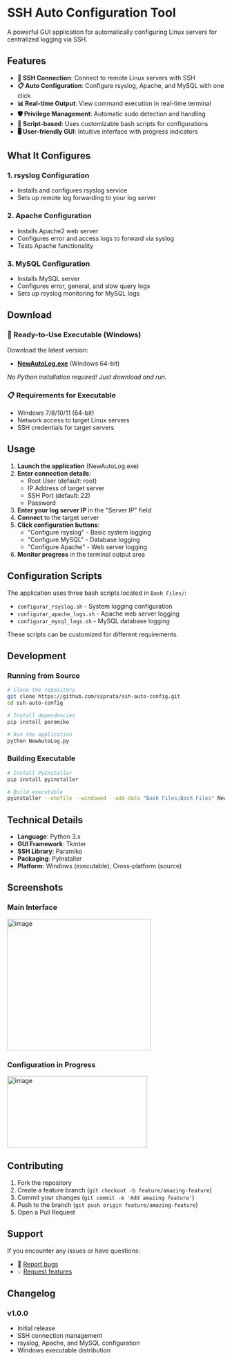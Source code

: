# SSH Auto Configuration Tool

A powerful GUI application for automatically configuring Linux servers for centralized logging via SSH.

## Features

- **🔐 SSH Connection**: Connect to remote Linux servers with SSH
- **📋 Auto Configuration**: Configure rsyslog, Apache, and MySQL with one click
- **📊 Real-time Output**: View command execution in real-time terminal
- **🛡️ Privilege Management**: Automatic sudo detection and handling
- **📁 Script-based**: Uses customizable bash scripts for configurations
- **🖥️ User-friendly GUI**: Intuitive interface with progress indicators

## What It Configures

### 1. **rsyslog Configuration**
- Installs and configures rsyslog service
- Sets up remote log forwarding to your log server

### 2. **Apache Configuration** 
- Installs Apache2 web server
- Configures error and access logs to forward via syslog
- Tests Apache functionality

### 3. **MySQL Configuration**
- Installs MySQL server
- Configures error, general, and slow query logs
- Sets up rsyslog monitoring for MySQL logs

## Download

### 🚀 Ready-to-Use Executable (Windows)
Download the latest version:
- **[NewAutoLog.exe](https://github.com/ssprata/ssh-auto-config/releases/tag/v1.0.0)** (Windows 64-bit)

*No Python installation required! Just download and run.*

### 📋 Requirements for Executable
- Windows 7/8/10/11 (64-bit)
- Network access to target Linux servers
- SSH credentials for target servers

## Usage

1. **Launch the application** (NewAutoLog.exe)
2. **Enter connection details**:
   - Root User (default: root)
   - IP Address of target server
   - SSH Port (default: 22)
   - Password
3. **Enter your log server IP** in the "Server IP" field
4. **Connect** to the target server
5. **Click configuration buttons**:
   - "Configure rsyslog" - Basic system logging
   - "Configure MySQL" - Database logging  
   - "Configure Apache" - Web server logging
6. **Monitor progress** in the terminal output area

## Configuration Scripts

The application uses three bash scripts located in `Bash Files/`:

- `configurar_rsyslog.sh` - System logging configuration
- `configurar_apache_logs.sh` - Apache web server logging
- `configurar_mysql_logs.sh` - MySQL database logging

These scripts can be customized for different requirements.

## Development

### Running from Source
```bash
# Clone the repository
git clone https://github.com/ssprata/ssh-auto-config.git
cd ssh-auto-config

# Install dependencies
pip install paramiko

# Run the application
python NewAutoLog.py
```

### Building Executable
```bash
# Install PyInstaller
pip install pyinstaller

# Build executable
pyinstaller --onefile --windowed --add-data "Bash Files;Bash Files" NewAutoLog.py
```

## Technical Details

- **Language**: Python 3.x
- **GUI Framework**: Tkinter
- **SSH Library**: Paramiko
- **Packaging**: PyInstaller
- **Platform**: Windows (executable), Cross-platform (source)

## Screenshots

### Main Interface
<img width="332" height="304" alt="image" src="https://github.com/user-attachments/assets/88f09c89-72f1-4268-8d48-42e6ee8e6960" />


### Configuration in Progress
<img width="324" height="166" alt="image" src="https://github.com/user-attachments/assets/33642d29-0745-4502-abbf-f055925355ad" />


## Contributing

1. Fork the repository
2. Create a feature branch (`git checkout -b feature/amazing-feature`)
3. Commit your changes (`git commit -m 'Add amazing feature'`)
4. Push to the branch (`git push origin feature/amazing-feature`)
5. Open a Pull Request

## Support

If you encounter any issues or have questions:
- 🐛 [Report bugs](https://github.com/ssprata/ssh-auto-config/issues)
- 💡 [Request features](https://github.com/ssprata/ssh-auto-config/issues)

## Changelog

### v1.0.0
- Initial release
- SSH connection management
- rsyslog, Apache, and MySQL configuration
- Windows executable distribution
